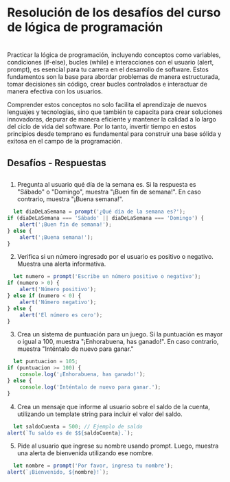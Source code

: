 # Resolución de los desafíos del curso de lógica de programación <h1>

Practicar la lógica de programación, incluyendo conceptos como variables, condiciones (if-else), bucles (while) e interacciones con el usuario (alert, prompt), es esencial para tu carrera en el desarrollo de software. Estos fundamentos son la base para abordar problemas de manera estructurada, tomar decisiones sin código, crear bucles controlados e interactuar de manera efectiva con los usuarios.

Comprender estos conceptos no solo facilita el aprendizaje de nuevos lenguajes y tecnologías, sino que también te capacita para crear soluciones innovadoras, depurar de manera eficiente y mantener la calidad a lo largo del ciclo de vida del software. Por lo tanto, invertir tiempo en estos principios desde temprano es fundamental para construir una base sólida y exitosa en el campo de la programación.

## Desafíos - Respuestas <h2>

1. Pregunta al usuario qué día de la semana es. Si la respuesta es "Sábado" o "Domingo", muestra "¡Buen fin de semana!". En caso contrario, muestra "¡Buena semana!".
```javascript
  let diaDeLaSemana = prompt('¿Qué día de la semana es?');
if (diaDeLaSemana === 'Sábado' || diaDeLaSemana === 'Domingo') {
    alert('¡Buen fin de semana!');
} else {
    alert('¡Buena semana!');
}
```
2. Verifica si un número ingresado por el usuario es positivo o negativo. Muestra una alerta informativa.
```javascript
  let numero = prompt('Escribe un número positivo o negativo');
if (numero > 0) {
    alert('Número positivo');
} else if (numero < 0) {
    alert('Número negativo');
} else {
    alert('El número es cero');
}
```
3. Crea un sistema de puntuación para un juego. Si la puntuación es mayor o igual a 100, muestra "¡Enhorabuena, has ganado!". En caso contrario, muestra "Inténtalo de nuevo para ganar."
```javascript
  let puntuacion = 105;
if (puntuacion >= 100) {
    console.log('¡Enhorabuena, has ganado!');
} else {
    console.log('Inténtalo de nuevo para ganar.');
}
```
4. Crea un mensaje que informe al usuario sobre el saldo de la cuenta, utilizando un template string para incluir el valor del saldo.
```javascript
  let saldoCuenta = 500; // Ejemplo de saldo
alert(`Tu saldo es de $${saldoCuenta}.`);
```
5. Pide al usuario que ingrese su nombre usando prompt. Luego, muestra una alerta de bienvenida utilizando ese nombre.
```javascript
  let nombre = prompt('Por favor, ingresa tu nombre');
alert(`¡Bienvenido, ${nombre}!`);
```
